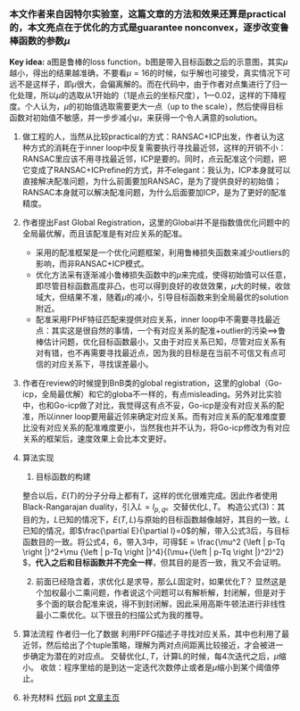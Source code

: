 ### 本文作者来自因特尔实验室，这篇文章的方法和效果还算是practical的，本文亮点在于优化的方式是guarantee nonconvex，逐步改变鲁棒函数的参数$\mu$
**Key idea:** a图是鲁棒的loss function，b图是带入目标函数之后的示意图，其实$\mu$越小，得出的结果越准确，不要看$\mu=16$的时候，似乎解也可接受，真实情况下可远不是这样子，即$\mu$很大，会偏离解的。而在代码中，由于作者对点集进行了归一化处理，所以$\mu$的选取从1开始的（1是点云的坐标尺度），1—0.02，这样的下降程度。个人认为，$\mu$的初始值选取需要更大一点（up to the scale），然后使得目标函数对初始值不敏感，并一步步减小$\mu$，来获得一个令人满意的solution。


1. 做工程的人，当然从比较practical的方式：RANSAC+ICP出发，作者认为这种方式的消耗在于inner loop中反复需要执行寻找最近邻，这样的开销不小：RANSAC里应该不用寻找最近邻，ICP是要的。同时，点云配准这个问题，把它变成了RANSAC+ICPrefine的方式，并不elegant：我认为，ICP本身就可以直接解决配准问题，为什么前面要加RANSAC，是为了提供良好的初始值；RANSAC本身就可以解决配准问题，为什么后面要加ICP，是为了更好的配准精度。
2. 作者提出Fast Global Registration，这里的Global并不是指数值优化问题中的全局最优解，而且该配准是有对应关系的配准。
    + 采用的配准框架是一个优化问题框架，利用鲁棒损失函数来减少outliers的影响，而非RANSAC+ICP模式。
    + 优化方法采有逐渐减小鲁棒损失函数中的$\mu$来完成，使得初始值可以任意，即尽管目标函数高度非凸，也可以得到良好的收敛效果，$\mu$大的时候，收敛域大，但结果不准，随着$\mu$的减小，引导目标函数来到全局最优的solution附近。
    + 配准采用FPHF特征匹配来提供对应关系，inner loop中不需要寻找最近点：其实这是很自然的事情，一个有对应关系的配准+outlier的污染==>鲁棒估计问题，优化目标函数最小，又由于对应关系已知，尽管对应关系有对有错，也不再需要寻找最近点，因为我的目标是在当前不可信又有点可信的对应关系下，寻找误差最小。
3. 作者在review的时候提到BnB类的global registration，这里的global（Go-icp，全局最优解）和它的globa不一样的，有点misleading。另外对比实验中，也和Go-icp做了对比，我觉得这有点不妥，Go-icp是没有对应关系的配准，所以inner loop要用最近邻来确定对应关系。而有对应关系的配准难度要比没有对应关系的配准难度更小，当然我也并不认为，将Go-icp修改为有对应关系的框架后，速度效果上会比本文更好。
4. 算法实现
    1. 目标函数的构建

    整合以后，$E(T)$的分子分母上都有$T$，这样的优化很难完成。因此作者使用Black-Rangarajan duality，引入$L={l_{p,q}}$。交替优化$L,T$。
    构造公式(3)：其目的为，$L$已知的情况下，$E(T,L)$与原始的目标函数越像越好，其目的一致。$L$已知的情况，即$\frac{\partial E}{\partial l}=0$的解，带入公式3后，与目标函数目的一致。将公式4，6，带入3中，可得$E = \frac{\mu^2 {\left \| p-Tq \right \|}^2+\mu {\left \| p-Tq \right \|}^4}{(\mu+{\left \| p-Tq \right \|}^2)^2} $，**代入之后和目标函数并不完全一样**，但其目的是否一致，我又不会证明。

    2. 前面已经隐含着，求优化$L$是求导，那么$L$固定时，如果优化$T$？
    显然这是个加权最小二乘问题，作者说这个问题可以有解析解，封闭解，但是对于多个面的联合配准来说，得不到封闭解，因此采用高斯牛顿法进行非线性最小二乘优化。以下很丑的扫描公式为我的推导。
    



3. 算法流程
    作者归一化了数据
    利用FPFG描述子寻找对应关系，其中也利用了最近邻，然后给出了个tuple策略，理解为两对点间距离比较接近，才会被进一步确定为潜在的对应点。
    交替优化$L,T$，计算L的时候，每4次迭代之后，$\mu$缩小。
    收敛：程序里给的是到达一定迭代次数停止或者是$\mu$缩小到某个阈值停止。
4. 补充材料
[代码](https://github.com/intel-isl/FastGlobalRegistration)
ppt
[文章主页](http://vladlen.info/publications/fast-global-registration/)





